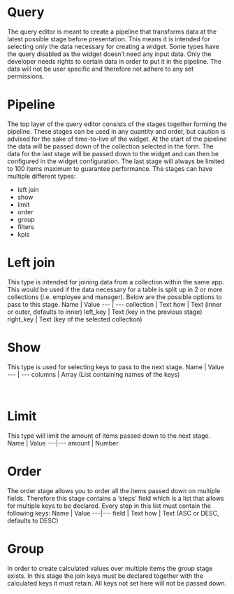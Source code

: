# Query
The query editor is meant to create a pipeline that transforms data at the latest possible stage before presentation. This means it is intended for selecting only the data necessary for creating a widget. Some types have the query disabled as the widget doesn’t need any input data. Only the developer needs rights to certain data in order to put it in the pipeline. The data will not be user specific and therefore not adhere to any set permissions.

# Pipeline
The top layer of the query editor consists of the stages together forming the pipeline. These stages can be used in any quantity and order, but caution is advised for the sake of time-to-live of the widget. At the start of the pipeline the data will be passed down of the collection selected in the form. The data for the last stage will be passed down to the widget and can then be configured in the widget configuration. The last stage will always be limited to 100 items maximum to guarantee performance. The stages can have multiple different types:
*	left join
*	show
*	limit
*	order
*	group
*	filters
*	kpis

# Left join
This type is intended for joining data from a collection within the same app. This would be used if the data necessary for a table is split up in 2 or more collections (i.e. employee and manager). Below are the possible options to pass to this stage.
Name | Value
--- | ---
collection | Text
how |	Text (inner or outer, defaults to inner)
left_key |	Text (key in the previous stage)
right_key |	Text (key of the selected collection)

# Show
This type is used for selecting keys to pass to the next stage.
Name | Value
--- | ---
columns	| Array (List containing names of the keys)

 
# Limit
This type will limit the amount of items passed down to the next stage.
Name | Value
---|---
amount |	Number

# Order
The order stage allows you to order all the items passed down on multiple fields. Therefore this stage contains a ‘steps’ field which is a list that allows for multiple keys to be declared. Every step in this list must contain the following keys:
Name | Value
---|---
field	| Text
how	| Text (ASC or DESC, defaults to DESC)

# Group
In order to create calculated values over multiple items the group stage exists. In this stage the join keys must be declared together with the calculated keys it must retain. All keys not set here will not be passed down. 

